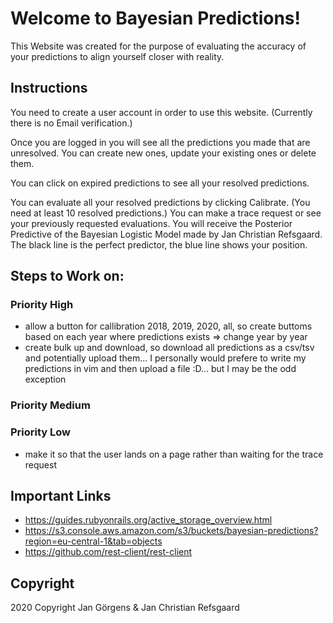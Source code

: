 # Welcome to Bayesian Predictions!
This Website was created for the purpose of evaluating the accuracy of your predictions to align yourself closer with reality.


## Instructions

You need to create a user account in order to use this website. (Currently there is no Email verification.)

Once you are logged in you will see all the predictions you made that are unresolved. You can create new ones, update your existing ones or delete them.

You can click on expired predictions to see all your resolved predictions.

You can evaluate all your resolved predictions by clicking Calibrate. (You need at least 10 resolved predictions.)
You can make a trace request or see your previously requested evaluations. 
You will receive the Posterior Predictive of the Bayesian Logistic Model made by Jan Christian Refsgaard.
The black line is the perfect predictor, the blue line shows your position.







## Steps to Work on:
### Priority High
- allow a button for callibration 2018, 2019, 2020, all, so create buttoms based on each year where predictions exists => change year by year
- create bulk up and download, so download all predictions as a csv/tsv and potentially upload them... I personally would prefere to write my predictions in vim and then upload a file :D... but I may be the odd exception

### Priority Medium

### Priority Low
- make it so that the user lands on a page rather than waiting for the trace request



## Important Links

- https://guides.rubyonrails.org/active_storage_overview.html
- https://s3.console.aws.amazon.com/s3/buckets/bayesian-predictions?region=eu-central-1&tab=objects
- https://github.com/rest-client/rest-client


## Copyright
2020 Copyright Jan Görgens & Jan Christian Refsgaard